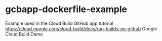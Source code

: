 # gcbapp-dockerfile-example
Example used in the Cloud Build GitHub app tutorial
https://cloud.google.com/cloud-build/docs/run-builds-on-github
Google Cloud Build Demo 
